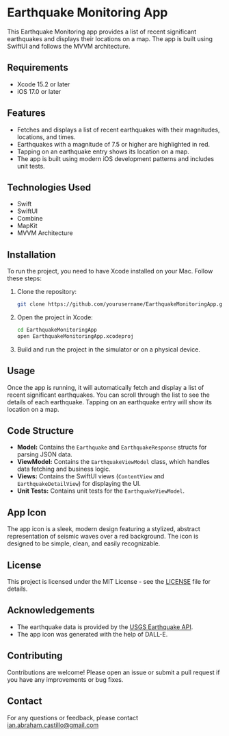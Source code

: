 # Earthquake Monitoring App

This Earthquake Monitoring app provides a list of recent significant earthquakes and displays their locations on a map. The app is built using SwiftUI and follows the MVVM architecture.

## Requirements
- Xcode 15.2 or later
- iOS 17.0 or later

## Features

- Fetches and displays a list of recent earthquakes with their magnitudes, locations, and times.
- Earthquakes with a magnitude of 7.5 or higher are highlighted in red.
- Tapping on an earthquake entry shows its location on a map.
- The app is built using modern iOS development patterns and includes unit tests.

## Technologies Used

- Swift
- SwiftUI
- Combine
- MapKit
- MVVM Architecture

## Installation

To run the project, you need to have Xcode installed on your Mac. Follow these steps:

1. Clone the repository:
    ```sh
    git clone https://github.com/yourusername/EarthquakeMonitoringApp.git
    ```

2. Open the project in Xcode:
    ```sh
    cd EarthquakeMonitoringApp
    open EarthquakeMonitoringApp.xcodeproj
    ```

3. Build and run the project in the simulator or on a physical device.

## Usage

Once the app is running, it will automatically fetch and display a list of recent significant earthquakes. You can scroll through the list to see the details of each earthquake. Tapping on an earthquake entry will show its location on a map.

## Code Structure

- **Model:** Contains the `Earthquake` and `EarthquakeResponse` structs for parsing JSON data.
- **ViewModel:** Contains the `EarthquakeViewModel` class, which handles data fetching and business logic.
- **Views:** Contains the SwiftUI views (`ContentView` and `EarthquakeDetailView`) for displaying the UI.
- **Unit Tests:** Contains unit tests for the `EarthquakeViewModel`.

## App Icon

The app icon is a sleek, modern design featuring a stylized, abstract representation of seismic waves over a red background. The icon is designed to be simple, clean, and easily recognizable.

## License

This project is licensed under the MIT License - see the [LICENSE](LICENSE) file for details.

## Acknowledgements

- The earthquake data is provided by the [USGS Earthquake API](https://earthquake.usgs.gov/fdsnws/event/1/).
- The app icon was generated with the help of DALL-E.

## Contributing

Contributions are welcome! Please open an issue or submit a pull request if you have any improvements or bug fixes.

## Contact

For any questions or feedback, please contact ian.abraham.castillo@gmail.com
